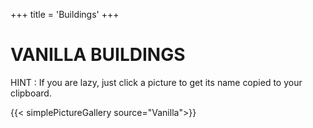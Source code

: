 +++
title = 'Buildings'
+++

# VANILLA BUILDINGS

HINT : If you are lazy, just click a picture to get its name copied to your clipboard.

{{< simplePictureGallery source="Vanilla">}}